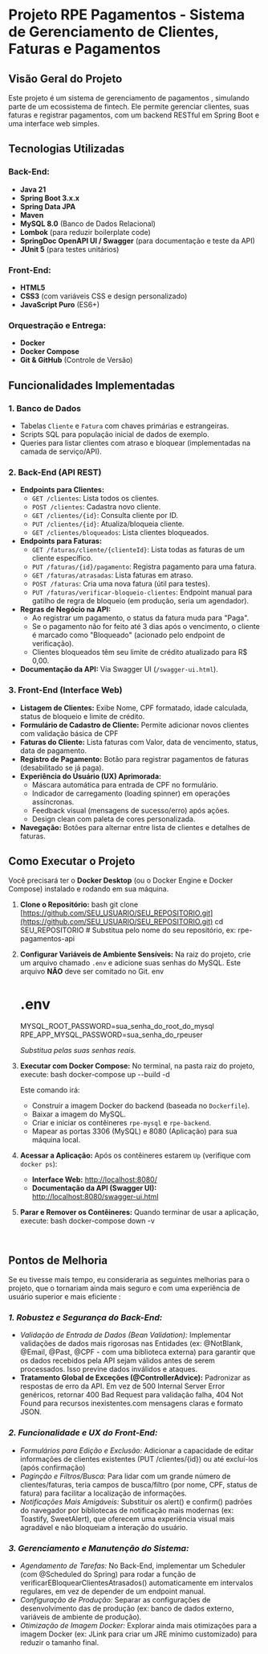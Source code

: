 # Projeto RPE Pagamentos - Sistema de Gerenciamento de Clientes, Faturas e Pagamentos

## Visão Geral do Projeto

Este projeto é um sistema de gerenciamento de pagamentos , simulando parte de um ecossistema de fintech. Ele permite gerenciar clientes, suas faturas e registrar pagamentos, com um backend RESTful em Spring Boot e uma interface web simples.

## Tecnologias Utilizadas

### Back-End:
* **Java 21**
* **Spring Boot 3.x.x**
* **Spring Data JPA**
* **Maven**
* **MySQL 8.0** (Banco de Dados Relacional)
* **Lombok** (para reduzir boilerplate code)
* **SpringDoc OpenAPI UI / Swagger** (para documentação e teste da API)
* **JUnit 5** (para testes unitários)

### Front-End:
* **HTML5**
* **CSS3** (com variáveis CSS e design personalizado)
* **JavaScript Puro** (ES6+)

### Orquestração e Entrega:
* **Docker**
* **Docker Compose**
* **Git & GitHub** (Controle de Versão)

## Funcionalidades Implementadas

### 1. Banco de Dados
* Tabelas `Cliente` e `Fatura` com chaves primárias e estrangeiras.
* Scripts SQL para população inicial de dados de exemplo.
* Queries para listar clientes com atraso e bloquear (implementadas na camada de serviço/API).

### 2. Back-End (API REST)
* **Endpoints para Clientes:**
    * `GET /clientes`: Lista todos os clientes.
    * `POST /clientes`: Cadastra novo cliente.
    * `GET /clientes/{id}`: Consulta cliente por ID.
    * `PUT /clientes/{id}`: Atualiza/bloqueia cliente.
    * `GET /clientes/bloqueados`: Lista clientes bloqueados.
* **Endpoints para Faturas:**
    * `GET /faturas/cliente/{clienteId}`: Lista todas as faturas de um cliente específico.
    * `PUT /faturas/{id}/pagamento`: Registra pagamento para uma fatura.
    * `GET /faturas/atrasadas`: Lista faturas em atraso.
    * `POST /faturas`: Cria uma nova fatura (útil para testes).
    * `PUT /faturas/verificar-bloqueio-clientes`: Endpoint manual para gatilho de regra de bloqueio (em produção, seria um agendador).
* **Regras de Negócio na API:**
    * Ao registrar um pagamento, o status da fatura muda para "Paga".
    * Se o pagamento não for feito até 3 dias após o vencimento, o cliente é marcado como "Bloqueado" (acionado pelo endpoint de verificação).
    * Clientes bloqueados têm seu limite de crédito atualizado para R$ 0,00.
* **Documentação da API:** Via Swagger UI (`/swagger-ui.html`).

### 3. Front-End (Interface Web)
* **Listagem de Clientes:** Exibe Nome, CPF formatado, idade calculada, status de bloqueio e limite de crédito.
* **Formulário de Cadastro de Cliente:** Permite adicionar novos clientes com validação básica de CPF 
* **Faturas do Cliente:** Lista faturas com Valor, data de vencimento, status, data de pagamento.
* **Registro de Pagamento:** Botão para registrar pagamentos de faturas (desabilitado se já paga).
* **Experiência do Usuário (UX) Aprimorada:**
    * Máscara automática para entrada de CPF no formulário.
    * Indicador de carregamento (loading spinner) em operações assíncronas.
    * Feedback visual (mensagens de sucesso/erro) após ações.
    * Design clean com paleta de cores personalizada.
* **Navegação:** Botões para alternar entre lista de clientes e detalhes de faturas.

## Como Executar o Projeto

Você precisará ter o **Docker Desktop** (ou o Docker Engine e Docker Compose) instalado e rodando em sua máquina.

1.  **Clone o Repositório:**
    bash
    git clone [https://github.com/SEU_USUARIO/SEU_REPOSITORIO.git](https://github.com/SEU_USUARIO/SEU_REPOSITORIO.git)
    cd SEU_REPOSITORIO # Substitua pelo nome do seu repositório, ex: rpe-pagamentos-api
    
    
2.  **Configurar Variáveis de Ambiente Sensíveis:**
    Na raiz do projeto, crie um arquivo chamado `.env` e adicione suas senhas do MySQL. Este arquivo **NÃO** deve ser comitado no Git.
    env
    # .env 
    MYSQL_ROOT_PASSWORD=sua_senha_do_root_do_mysql
    RPE_APP_MYSQL_PASSWORD=sua_senha_do_rpeuser
    
    *Substitua pelas suas senhas reais.*

3.  **Executar com Docker Compose:**
    No terminal, na pasta raiz do projeto, execute:
    bash
    docker-compose up --build -d
    
    Este comando irá:
    * Construir a imagem Docker do backend (baseada no `Dockerfile`).
    * Baixar a imagem do MySQL.
    * Criar e iniciar os contêineres `rpe-mysql` e `rpe-backend`.
    * Mapear as portas 3306 (MySQL) e 8080 (Aplicação) para sua máquina local.

4.  **Acessar a Aplicação:**
    Após os contêineres estarem `Up` (verifique com `docker ps`):
    * **Interface Web:** [http://localhost:8080/](http://localhost:8080/)
    * **Documentação da API (Swagger UI):** [http://localhost:8080/swagger-ui.html](http://localhost:8080/swagger-ui.html)

5.  **Parar e Remover os Contêineres:**
    Quando terminar de usar a aplicação, execute:
    bash
    docker-compose down -v
    ```
    

## Pontos de Melhoria 

Se eu tivesse mais tempo, eu consideraria as seguintes melhorias para o projeto, que o tornariam ainda mais seguro e com uma experiência de usuário superior e mais eficiente :

### *1. Robustez e Segurança do Back-End:*

* *Validação de Entrada de Dados (Bean Validation):* Implementar validações de dados mais rigorosas nas Entidades (ex: @NotBlank, @Email, @Past, @CPF - com uma biblioteca externa) para garantir que os dados recebidos pela API sejam válidos antes de serem processados. Isso previne dados inválidos e ataques.
* **Tratamento Global de Exceções (@ControllerAdvice):** Padronizar as respostas de erro da API. Em vez de 500 Internal Server Error genéricos, retornar 400 Bad Request para validação falha, 404 Not Found para recursos inexistentes.com mensagens claras e formato JSON.


### *2. Funcionalidade e UX do Front-End:*

* *Formulários para Edição e Exclusão:* Adicionar a capacidade de editar informações de clientes existentes (PUT /clientes/{id}) ou até excluí-los (após confirmação)
* *Paginção e Filtros/Busca:* Para lidar com um grande número de clientes/faturas, teria campos de busca/filtro (por nome, CPF, status de fatura) para facilitar a localização de informações.
* *Notificações Mais Amigáveis:* Substituir os alert() e confirm() padrões do navegador por bibliotecas de notificação mais modernas (ex: Toastify, SweetAlert), que oferecem uma experiência visual mais agradável e não bloqueiam a interação do usuário.


### *3. Gerenciamento e Manutenção do Sistema:*

* *Agendamento de Tarefas:* No Back-End, implementar um Scheduler (com @Scheduled do Spring) para rodar a função de verificarEBloquearClientesAtrasados() automaticamente em intervalos regulares, em vez de depender de um endpoint manual.
* *Configuração de Produção:* Separar as configurações de desenvolvimento das de produção (ex: banco de dados externo, variáveis de ambiente de produção).
* *Otimização de Imagem Docker:* Explorar ainda mais otimizações para a imagem Docker (ex: JLink para criar um JRE mínimo customizado) para reduzir o tamanho final.
